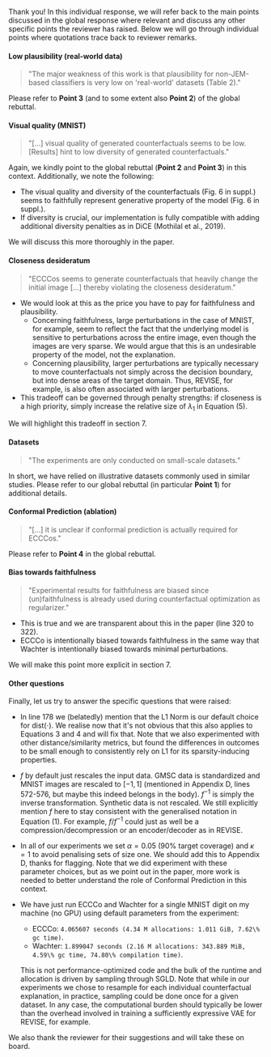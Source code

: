 Thank you! In this individual response, we will refer back to the main points discussed in the global response where relevant and discuss any other specific points the reviewer has raised. Below we will go through individual points where quotations trace back to reviewer remarks.

#### Low plausibility (real-world data)

> "The major weakness of this work is that plausibility for non-JEM-based classifiers is very low on 'real-world' datasets (Table 2)."

Please refer to **Point 3** (and to some extent also **Point 2**) of the global rebuttal. 

#### Visual quality (MNIST)

> "[...] visual quality of generated counterfactuals seems to be low. [Results] hint to low diversity of generated counterfactuals."

Again, we kindly point to the global rebuttal (**Point 2** and **Point 3**) in this context. Additionally, we note the following:

- The visual quality and diversity of the counterfactuals (Fig. 6 in suppl.) seems to faithfully represent generative property of the model (Fig. 6 in suppl.).
- If diversity is crucial, our implementation is fully compatible with adding additional diversity penalties as in DiCE (Mothilal et al., 2019).

We will discuss this more thoroughly in the paper. 

#### Closeness desideratum

> "ECCCos seems to generate counterfactuals that heavily change the initial image [...] thereby violating the closeness desideratum."

- We would look at this as the price you have to pay for faithfulness and plausibility.
  - Concerning faithfulness, large perturbations in the case of MNIST, for example, seem to reflect the fact that the underlying model is sensitive to perturbations across the entire image, even though the images are very sparse. We would argue that this is an undesirable property of the model, not the explanation. 
  - Concerning plausibility, larger perturbations are typically necessary to move counterfactuals not simply across the decision boundary, but into dense areas of the target domain. Thus, REVISE, for example, is also often associated with larger perturbations.
- This tradeoff can be governed through penalty strengths: if closeness is a high priority, simply increase the relative size of $\lambda_1$ in Equation (5).

We will highlight this tradeoff in section 7. 

#### Datasets

> "The experiments are only conducted on small-scale datasets."

In short, we have relied on illustrative datasets commonly used in similar studies. Please refer to our global rebuttal (in particular **Point 1**) for additional details.

#### Conformal Prediction (ablation)

> "[...] it is unclear if conformal prediction is actually required for ECCCos."

Please refer to **Point 4** in the global rebuttal.

#### Bias towards faithfulness

> "Experimental results for faithfulness are biased since (un)faithfulness is already used during counterfactual optimization as regularizer."

- This is true and we are transparent about this in the paper (line 320 to 322). 
- ECCCo is intentionally biased towards faithfulness in the same way that Wachter is intentionally biased towards minimal perturbations. 

We will make this point more explicit in section 7. 

#### Other questions

Finally, let us try to answer the specific questions that were raised:

- In line 178 we (belatedly) mention that the L1 Norm is our default choice for dist$(\cdot)$. We realise now that it's not obvious that this also applies to Equations 3 and 4 and will fix that. Note that we also experimented with other distance/similarity metrics, but found the differences in outcomes to be small enough to consistently rely on L1 for its sparsity-inducing properties. 
- $f$ by default just rescales the input data. GMSC data is standardized and MNIST images are rescaled to $[-1,1]$ (mentioned in Appendix D, lines 572-576, but maybe this indeed belongs in the body). $f^{-1}$ is simply the inverse transformation. Synthetic data is not rescaled. We still explicitly mention $f$ here to stay consistent with the generalised notation in Equation (1). For example, $f$/$f^{-1}$ could just as well be a compression/decompression or an encoder/decoder as in REVISE.
- In all of our experiments we set $\alpha=0.05$ (90\% target coverage) and $\kappa=1$ to avoid penalising sets of size one. We should add this to Appendix D, thanks for flagging. Note that we did experiment with these parameter choices, but as we point out in the paper, more work is needed to better understand the role of Conformal Prediction in this context. 
- We have just run ECCCo and Wachter for a single MNIST digit on my machine (no GPU) using default parameters from the experiment:
    - ECCCo: `4.065607 seconds (4.34 M allocations: 1.011 GiB, 7.62\% gc time)`. 
    - Wachter: `1.899047 seconds (2.16 M allocations: 343.889 MiB, 4.59\% gc time, 74.80\% compilation time)`.
  
    This is not performance-optimized code and the bulk of the runtime and allocation is driven by sampling through SGLD. Note that while in our experiments we chose to resample for each individual counterfactual explanation, in practice, sampling could be done once for a given dataset. In any case, the computational burden should typically be lower than the overhead involved in training a sufficiently expressive VAE for REVISE, for example. 

We also thank the reviewer for their suggestions and will take these on board.